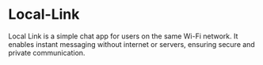 # Local-Link
Local Link is a simple chat app for users on the same Wi-Fi network. It enables instant messaging without internet or servers, ensuring secure and private communication.
